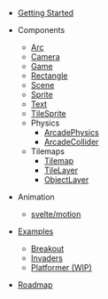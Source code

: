 - [Getting Started](getting-started)
- Components

  - [Arc](components/arc)
  - [Camera](components/camera)
  - [Game](components/game)
  - [Rectangle](components/rectangle)
  - [Scene](components/scene)
  - [Sprite](components/sprite)
  - [Text](components/text)
  - [TileSprite](components/tile-sprite)
  - Physics
    - [ArcadePhysics](components/physics/arcade-physics)
    - [ArcadeCollider](components/physics/arcade-collider)
  - Tilemaps
    - [Tilemap](components/tilemap)
    - [TileLayer](components/tile-layer)
    - [ObjectLayer](components/object-layer)

- Animation

  - [svelte/motion](animation/svelte-motion)

- [Examples](https://github.com/mattjennings/svelte-phaser/tree/master/examples)

  - [Breakout](examples/breakout)
  - [Invaders](examples/invaders)
  - [Platformer (WIP)](examples/platformer)

- [Roadmap](roadmap)
